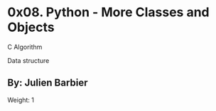 # 0x08. Python - More Classes and Objects

C Algorithm

Data structure

## By: Julien Barbier

Weight: 1
